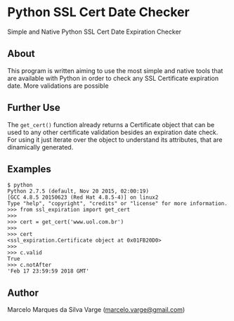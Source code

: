 # Python SSL Cert Date Checker
Simple and Native Python SSL Cert Date Expiration Checker

## About
This program is written aiming to use the most simple and native tools that are available with Python in order to check any SSL Certificate expiration date. More validations are possible 

## Further Use
The `get_cert()` function already returns a Certificate object that can be used to any other certificate validation besides an expiration date check. For using it just iterate over the object to understand its attributes, that are dinamically generated.

## Examples

```
$ python
Python 2.7.5 (default, Nov 20 2015, 02:00:19) 
[GCC 4.8.5 20150623 (Red Hat 4.8.5-4)] on linux2
Type "help", "copyright", "credits" or "license" for more information.
>>> from ssl_expiration import get_cert
>>>
>>> cert = get_cert('www.uol.com.br')
>>>
>>> cert
<ssl_expiration.Certificate object at 0x01FB20D0>
>>>
>>> c.valid
True
>>> c.notAfter
'Feb 17 23:59:59 2018 GMT'
```

## Author

Marcelo Marques da Silva Varge
(marcelo.varge@gmail.com)
